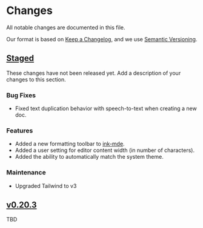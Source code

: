 # Changes

All notable changes are documented in this file.

Our format is based on [Keep a Changelog](https://keepachangelog.com/en/1.0.0/), and we use [Semantic Versioning](https://semver.org/spec/v2.0.0.html).

## [Staged](https://github.com/voraciousdev/octo/compare/v0.20.3...main)

These changes have not been released yet. Add a description of your changes to this section.

### Bug Fixes

- Fixed text duplication behavior with speech-to-text when creating a new doc.

### Features

- Added a new formatting toolbar to [ink-mde](https://github.com/voraciousdev/ink-mde).
- Added a user setting for editor content width (in number of characters).
- Added the ability to automatically match the system theme.

### Maintenance

- Upgraded Tailwind to v3

## [v0.20.3](https://github.com/voraciousdev/octo/compare/v0.20.2...v0.20.3)

TBD
